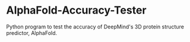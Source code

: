 # AlphaFold-Accuracy-Tester
Python program to test the accuracy of DeepMind's 3D protein structure predictor, AlphaFold.
